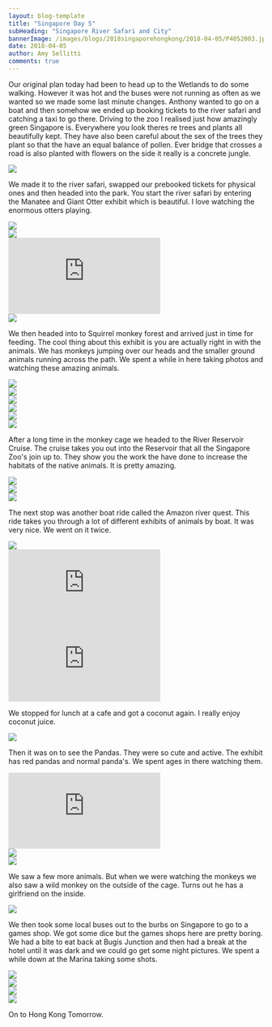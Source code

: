 ```yaml
---
layout: blog-template
title: "Singapore Day 5"
subHeading: "Singapore River Safari and City"
bannerImage: /images/blogs/2018singaporehongkong/2018-04-05/P4052003.jpg_compressed.JPEG
date: 2018-04-05
author: Amy Sellitti
comments: true
---
```


Our original plan today had been to head up to the Wetlands to do some walking. However it was hot and the buses were not running as often as we wanted so we made some last minute changes. Anthony wanted to go on a boat and then somehow we ended up booking tickets to the river safari and catching a taxi to go there. Driving to the zoo I realised just how amazingly green Singapore is. Everywhere you look theres re trees and plants all beautifully kept. They have also been careful about the sex of the trees they plant so that the have an equal balance of pollen. Ever bridge that crosses a road is also planted with flowers on the side it really is a concrete jungle.

<div class="center-image"><img src="https://lh3.googleusercontent.com/gvc9yQIqKKeX4KRknbuh5Ww3xAYET5eWzB_TGk8eWVOaLZtJQkakq30uRqRXwhMCxG85lQezTAgo9SuCqSmiGBQ_n8QfTLxm1cDsAXnV8P7fpYEhuKEUhQrEhJ7FUz8phKVZs0I0BQ=w2400" /></div>

We made it to the river safari, swapped our prebooked tickets for physical ones and then headed into the park. You start the river safari by entering the Manatee and Giant Otter exhibit which is beautiful. I love watching the enormous otters playing.

<div class="center-image"><img src="/images/blogs/2018singaporehongkong/2018-04-05/IMG_8029.jpg_compressed.JPEG" /></div>
<div class="center-image"><img src="/images/blogs/2018singaporehongkong/2018-04-05/IMG_8034.jpg_compressed.JPEG" /></div>
<div class="center-video"><iframe src="https://www.youtube.com/embed/xpN8SMrOfNY" frameborder="0" allow="autoplay; encrypted-media" allowfullscreen></iframe></div>
<div class="center-image"><img src="/images/blogs/2018singaporehongkong/2018-04-05/IMG_8052.jpg_compressed.JPEG" /></div>

We then headed into to Squirrel monkey forest and arrived just in time for feeding. The cool thing about this exhibit is you are actually right in with the animals. We has monkeys jumping over our heads and the smaller ground animals running across the path. We spent a while in here taking photos and watching these amazing animals.

<div class="center-image"><img src="/images/blogs/2018singaporehongkong/2018-04-05/IMG_8054.jpg_compressed.JPEG" /></div>
<div class="center-image"><img src="/images/blogs/2018singaporehongkong/2018-04-05/P4051957.jpg_compressed.JPEG" /></div>
<div class="center-image"><img src="/images/blogs/2018singaporehongkong/2018-04-05/P4051968.jpg_compressed.JPEG" /></div>
<div class="center-image"><img src="/images/blogs/2018singaporehongkong/2018-04-05/P4051975.jpg_compressed.JPEG" /></div>
<div class="center-image"><img src="/images/blogs/2018singaporehongkong/2018-04-05/IMG_8056.jpg_compressed.JPEG" /></div>
<div class="center-image"><img src="/images/blogs/2018singaporehongkong/2018-04-05/IMG_8074.jpg_compressed.JPEG" /></div>

After a long time in the monkey cage we headed to the River Reservoir Cruise. The cruise takes you out into the Reservoir that all the Singapore Zoo's join up to. They show you the work the have done to increase the habitats of the native animals. It is pretty amazing.

<div class="center-image"><img src="/images/blogs/2018singaporehongkong/2018-04-05/IMG_8097.jpg_compressed.JPEG" /></div>
<div class="center-image"><img src="/images/blogs/2018singaporehongkong/2018-04-05/IMG_8100.jpg_compressed.JPEG" /></div>
<div class="center-image"><img src="/images/blogs/2018singaporehongkong/2018-04-05/IMG_8107.jpg_compressed.JPEG" /></div>

The next stop was another boat ride called the Amazon river quest. This ride takes you through a lot of different exhibits of animals by boat. It was very nice. We went on it twice.

<div class="center-image"><img src="/images/blogs/2018singaporehongkong/2018-04-05/IMG_8116.jpg_compressed.JPEG" /></div>
<div class="center-video"><iframe src="https://www.youtube.com/embed/cLyexTXfUbQ" frameborder="0" allow="autoplay; encrypted-media" allowfullscreen></iframe></div>
<div class="center-video"><iframe src="https://www.youtube.com/embed/4rit_CRQcaM" frameborder="0" allow="autoplay; encrypted-media" allowfullscreen></iframe></div>

We stopped for lunch at a cafe and got a coconut again. I really enjoy coconut juice.

<div class="center-image"><img src="/images/blogs/2018singaporehongkong/2018-04-05/IMG_8132.jpg_compressed.JPEG" /></div>

Then it was on to see the Pandas. They were so cute and active. The exhibit has red pandas and normal panda's. We spent ages in there watching them.

<div class="center-video"><iframe src="https://www.youtube.com/embed/ZD36Rxcdm0M" frameborder="0" allow="autoplay; encrypted-media" allowfullscreen></iframe></div>
<div class="center-image"><img src="/images/blogs/2018singaporehongkong/2018-04-05/IMG_8144.jpg_compressed.JPEG" /></div>
<div class="center-image"><img src="/images/blogs/2018singaporehongkong/2018-04-05/IMG_8133.jpg_compressed.JPEG" /></div>

We saw a few more animals. But when we were watching the monkeys we also saw a wild monkey on the outside of the cage. Turns out he has a girlfriend on the inside.

<div class="center-image"><img src="/images/blogs/2018singaporehongkong/2018-04-05/IMG_8200.jpg_compressed.JPEG" /></div>

We then took some local buses out to the burbs on Singapore to go to a games shop. We got some dice but the games shops here are pretty boring. We had a bite to eat back at Bugis Junction and then had a break at the hotel until it was dark and we could go get some night pictures. We spent a while down at the Marina taking some shots.

<div class="center-image"><img src="/images/blogs/2018singaporehongkong/2018-04-05/IMG_8230.jpg_compressed.JPEG" /></div>
<div class="center-image"><img src="/images/blogs/2018singaporehongkong/2018-04-05/P4052041.jpg_compressed.JPEG" /></div>
<div class="center-image"><img src="/images/blogs/2018singaporehongkong/2018-04-05/P4052044.jpg_compressed.JPEG" /></div>
<div class="center-image"><img src="/images/blogs/2018singaporehongkong/2018-04-05/P4052051.jpg_compressed.JPEG" /></div>

On to Hong Kong Tomorrow.
